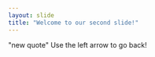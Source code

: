 ```yaml
---
layout: slide
title: "Welcome to our second slide!"
---
```

"new quote"
Use the left arrow to go back!

